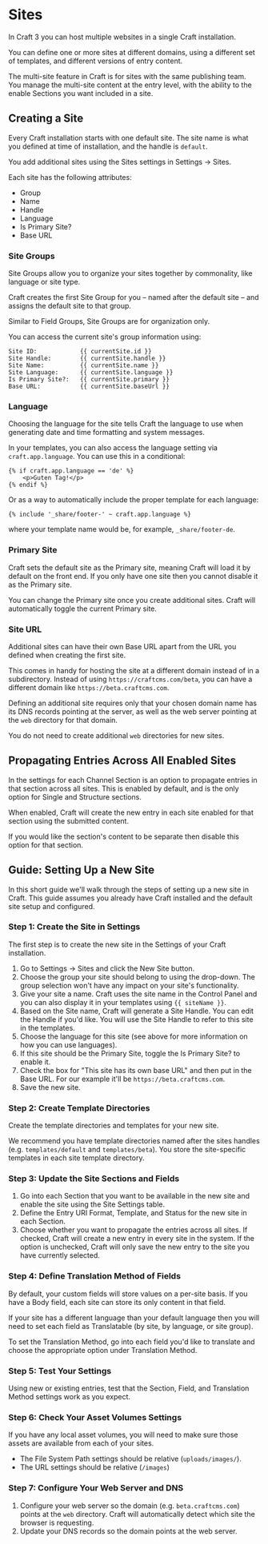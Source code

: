 Sites
======================

In Craft 3 you can host multiple websites in a single Craft installation.

You can define one or more sites at different domains, using a different set of templates, and different versions of entry content. 

The multi-site feature in Craft is for sites with the same publishing team. You manage the multi-site content at the entry level, with the ability to the enable Sections you want included in a site.

## Creating a Site

Every Craft installation starts with one default site. The site name is what you defined at time of installation, and the handle is `default`.

You add additional sites using the Sites settings in Settings → Sites.

Each site has the following attributes:

* Group
* Name
* Handle
* Language
* Is Primary Site?
* Base URL


### Site Groups

Site Groups allow you to organize your sites together by commonality, like language or site type.

Craft creates the first Site Group for you – named after the default site – and assigns the default site to that group.

Similar to Field Groups, Site Groups are for organization only.

You can access the current site's group information using: 

```
Site ID:            {{ currentSite.id }}
Site Handle:        {{ currentSite.handle }}
Site Name:          {{ currentSite.name }}
Site Language:      {{ currentSite.language }}
Is Primary Site?:   {{ currentSite.primary }}
Base URL:           {{ currentSite.baseUrl }}
```


### Language

Choosing the language for the site tells Craft the language to use when generating date and time formatting and system messages.

In your templates, you can also access the language setting via `craft.app.language`. You can use this in a conditional:

```
{% if craft.app.language == 'de' %}
    <p>Guten Tag!</p>
{% endif %}
```

Or as a way to automatically include the proper template for each language:

```
{% include '_share/footer-' ~ craft.app.language %}
```

where your template name would be, for example, `_share/footer-de`. 


### Primary Site

Craft sets the default site as the Primary site, meaning Craft will load it by default on the front end. If you only have one site then you cannot disable it as the Primary site. 

You can change the Primary site once you create additional sites. Craft will automatically toggle the current Primary site.

### Site URL

Additional sites can have their own Base URL apart from the URL you defined when creating the first site.

This comes in handy for hosting the site at a different domain instead of in a subdirectory. Instead of using `https://craftcms.com/beta`, you can have a different domain like `https://beta.craftcms.com`.

Defining an additional site requires only that your chosen domain name has its DNS records pointing at the server, as well as the web server pointing at the `web` directory for that domain.

You do not need to create additional `web` directories for new sites.


## Propagating Entries Across All Enabled Sites

In the settings for each Channel Section is an option to propagate entries in that section across all sites. This is enabled by default, and is the only option for Single and Structure sections.

When enabled, Craft will create the new entry in each site enabled for that section using the submitted content.

If you would like the section's content to be separate then disable this option for that section.

## Guide: Setting Up a New Site

In this short guide we'll walk through the steps of setting up a new site in Craft. This guide assumes you already have Craft installed and the default site setup and configured.

### Step 1: Create the Site in Settings

The first step is to create the new site in the Settings of your Craft installation.

1. Go to Settings → Sites and click the New Site button.
2. Choose the group your site should belong to using the drop-down. The group selection won't have any impact on your site's functionality.
3. Give your site a name. Craft uses the site name in the Control Panel and you can also display it in your templates using `{{ siteName }}`.
4. Based on the Site name, Craft will generate a Site Handle. You can edit the Handle if you'd like. You will use the Site Handle to refer to this site in the templates.
5. Choose the language for this site (see above for more information on how you can use languages).
6. If this site should be the Primary Site, toggle the Is Primary Site? to enable it.
7. Check the box for "This site has its own base URL" and then put in the Base URL. For our example it'll be `https://beta.craftcms.com`.
8. Save the new site.

### Step 2: Create Template Directories

Create the template directories and templates for your new site. 

We recommend you have template directories named after the sites handles (e.g. `templates/default` and `templates/beta`). You store the site-specific templates in each site template directory.

### Step 3: Update the Site Sections and Fields

1. Go into each Section that you want to be available in the new site and enable the site using the Site Settings table.
2. Define the Entry URI Format, Template, and Status for the new site in each Section.
3. Choose whether you want to propagate the entries across all sites. If checked, Craft will create a new entry in every site in the system. If the option is unchecked, Craft will only save the new entry to the site you have currently selected.
 
### Step 4: Define Translation Method of Fields

By default, your custom fields will store values on a per-site basis. If you have a Body field, each site can store its only content in that field. 

If your site has a different language than your default language then you will need to set each field as Translatable (by site, by language, or site group).

To set the Translation Method, go into each field you'd like to translate and choose the appropriate option under Translation Method.

### Step 5: Test Your Settings

Using new or existing entries, test that the Section, Field, and Translation Method settings work as you expect.

### Step 6: Check Your Asset Volumes Settings

If you have any local asset volumes, you will need to make sure those assets are available from each of your sites.

* The File System Path settings should be relative (`uploads/images/`).
* The URL settings should be relative (`/images`)

### Step 7: Configure Your Web Server and DNS

1. Configure your web server so the domain (e.g. `beta.craftcms.com`) points at the `web` directory. Craft will automatically detect which site the browser is requesting.
2. Update your DNS records so the domain points at the web server.
